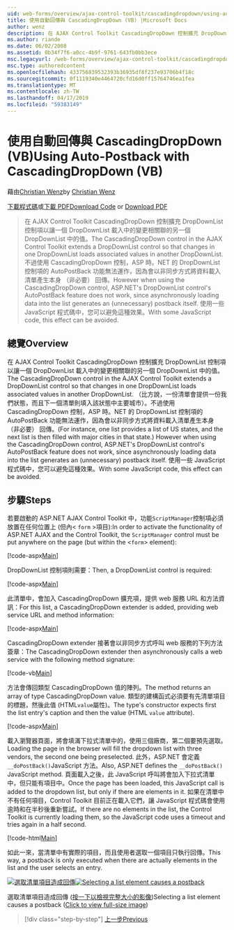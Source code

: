 ```yaml
---
uid: web-forms/overview/ajax-control-toolkit/cascadingdropdown/using-auto-postback-with-cascadingdropdown-vb
title: 使用自動回傳與 CascadingDropDown (VB) |Microsoft Docs
author: wenz
description: 在 AJAX Control Toolkit CascadingDropDown 控制擴充 DropDownList 控制項以讓一個 DropDownList 載入中的變更相關聯 anoth 中的值...
ms.author: riande
ms.date: 06/02/2008
ms.assetid: 0b34f7f6-a0cc-4b9f-9761-643fb0bb3ece
msc.legacyurl: /web-forms/overview/ajax-control-toolkit/cascadingdropdown/using-auto-postback-with-cascadingdropdown-vb
msc.type: authoredcontent
ms.openlocfilehash: 433756839532393b36935df8f237e93706b4f18c
ms.sourcegitcommit: 0f1119340e4464720cfd16d0ff15764746ea1fea
ms.translationtype: MT
ms.contentlocale: zh-TW
ms.lasthandoff: 04/17/2019
ms.locfileid: "59383149"
---
```

# <a name="using-auto-postback-with-cascadingdropdown-vb"></a><span data-ttu-id="cb6a7-103">使用自動回傳與 CascadingDropDown (VB)</span><span class="sxs-lookup"><span data-stu-id="cb6a7-103">Using Auto-Postback with CascadingDropDown (VB)</span></span>

<span data-ttu-id="cb6a7-104">藉由[Christian Wenz](https://github.com/wenz)</span><span class="sxs-lookup"><span data-stu-id="cb6a7-104">by [Christian Wenz](https://github.com/wenz)</span></span>

<span data-ttu-id="cb6a7-105">[下載程式碼](http://download.microsoft.com/download/9/0/7/907760b1-2c60-4f81-aeb6-ca416a573b0d/cascadingdropdown3.vb.zip)或[下載 PDF](http://download.microsoft.com/download/2/d/c/2dc10e34-6983-41d4-9c08-f78f5387d32b/cascadingdropdown3VB.pdf)</span><span class="sxs-lookup"><span data-stu-id="cb6a7-105">[Download Code](http://download.microsoft.com/download/9/0/7/907760b1-2c60-4f81-aeb6-ca416a573b0d/cascadingdropdown3.vb.zip) or [Download PDF](http://download.microsoft.com/download/2/d/c/2dc10e34-6983-41d4-9c08-f78f5387d32b/cascadingdropdown3VB.pdf)</span></span>

> <span data-ttu-id="cb6a7-106">在 AJAX Control Toolkit CascadingDropDown 控制擴充 DropDownList 控制項以讓一個 DropDownList 載入中的變更相關聯的另一個 DropDownList 中的值。</span><span class="sxs-lookup"><span data-stu-id="cb6a7-106">The CascadingDropDown control in the AJAX Control Toolkit extends a DropDownList control so that changes in one DropDownList loads associated values in another DropDownList.</span></span> <span data-ttu-id="cb6a7-107">不過使用 CascadingDropDown 控制，ASP 時。NET 的 DropDownList 控制項的 AutoPostBack 功能無法運作，因為會以非同步方式將資料載入清單產生本身 （非必要） 回傳。</span><span class="sxs-lookup"><span data-stu-id="cb6a7-107">However when using the CascadingDropDown control, ASP.NET's DropDownList control's AutoPostBack feature does not work, since asynchronously loading data into the list generates an (unnecessary) postback itself.</span></span> <span data-ttu-id="cb6a7-108">使用一些 JavaScript 程式碼中，您可以避免這種效果。</span><span class="sxs-lookup"><span data-stu-id="cb6a7-108">With some JavaScript code, this effect can be avoided.</span></span>


## <a name="overview"></a><span data-ttu-id="cb6a7-109">總覽</span><span class="sxs-lookup"><span data-stu-id="cb6a7-109">Overview</span></span>

<span data-ttu-id="cb6a7-110">在 AJAX Control Toolkit CascadingDropDown 控制擴充 DropDownList 控制項以讓一個 DropDownList 載入中的變更相關聯的另一個 DropDownList 中的值。</span><span class="sxs-lookup"><span data-stu-id="cb6a7-110">The CascadingDropDown control in the AJAX Control Toolkit extends a DropDownList control so that changes in one DropDownList loads associated values in another DropDownList.</span></span> <span data-ttu-id="cb6a7-111">（比方說，一份清單會提供一份我們狀態，而且下一個清單則填入該狀態中主要城市）。不過使用 CascadingDropDown 控制，ASP 時。NET 的 DropDownList 控制項的 AutoPostBack 功能無法運作，因為會以非同步方式將資料載入清單產生本身 （非必要） 回傳。</span><span class="sxs-lookup"><span data-stu-id="cb6a7-111">(For instance, one list provides a list of US states, and the next list is then filled with major cities in that state.) However when using the CascadingDropDown control, ASP.NET's DropDownList control's AutoPostBack feature does not work, since asynchronously loading data into the list generates an (unnecessary) postback itself.</span></span> <span data-ttu-id="cb6a7-112">使用一些 JavaScript 程式碼中，您可以避免這種效果。</span><span class="sxs-lookup"><span data-stu-id="cb6a7-112">With some JavaScript code, this effect can be avoided.</span></span>

## <a name="steps"></a><span data-ttu-id="cb6a7-113">步驟</span><span class="sxs-lookup"><span data-stu-id="cb6a7-113">Steps</span></span>

<span data-ttu-id="cb6a7-114">若要啟動的 ASP.NET AJAX Control Toolkit 中，功能`ScriptManager`控制項必須放置在任何位置上 (但內&lt; `form` &gt;項目):</span><span class="sxs-lookup"><span data-stu-id="cb6a7-114">In order to activate the functionality of ASP.NET AJAX and the Control Toolkit, the `ScriptManager` control must be put anywhere on the page (but within the &lt;`form`&gt; element):</span></span>

[!code-aspx[Main](using-auto-postback-with-cascadingdropdown-vb/samples/sample1.aspx)]

<span data-ttu-id="cb6a7-115">DropDownList 控制項則需要：</span><span class="sxs-lookup"><span data-stu-id="cb6a7-115">Then, a DropDownList control is required:</span></span>

[!code-aspx[Main](using-auto-postback-with-cascadingdropdown-vb/samples/sample2.aspx)]

<span data-ttu-id="cb6a7-116">此清單中，會加入 CascadingDropDown 擴充項，提供 web 服務 URL 和方法資訊：</span><span class="sxs-lookup"><span data-stu-id="cb6a7-116">For this list, a CascadingDropDown extender is added, providing web service URL and method information:</span></span>

[!code-aspx[Main](using-auto-postback-with-cascadingdropdown-vb/samples/sample3.aspx)]

<span data-ttu-id="cb6a7-117">CascadingDropDown extender 接著會以非同步方式呼叫 web 服務的下列方法簽章：</span><span class="sxs-lookup"><span data-stu-id="cb6a7-117">The CascadingDropDown extender then asynchronously calls a web service with the following method signature:</span></span>

[!code-vb[Main](using-auto-postback-with-cascadingdropdown-vb/samples/sample4.vb)]

<span data-ttu-id="cb6a7-118">方法會傳回類型 CascadingDropDown 值的陣列。</span><span class="sxs-lookup"><span data-stu-id="cb6a7-118">The method returns an array of type CascadingDropDown value.</span></span> <span data-ttu-id="cb6a7-119">類型的建構函式必須要有先清單項目的標題，然後此值 (HTML`value`屬性)。</span><span class="sxs-lookup"><span data-stu-id="cb6a7-119">The type's constructor expects first the list entry's caption and then the value (HTML `value` attribute).</span></span>

[!code-aspx[Main](using-auto-postback-with-cascadingdropdown-vb/samples/sample5.aspx)]

<span data-ttu-id="cb6a7-120">載入瀏覽器頁面，將會填滿下拉式清單中的，使用三個廠商，第二個要預先選取。</span><span class="sxs-lookup"><span data-stu-id="cb6a7-120">Loading the page in the browser will fill the dropdown list with three vendors, the second one being preselected.</span></span> <span data-ttu-id="cb6a7-121">此外，ASP.NET 會定義`__doPostBack()`JavaScript 方法。</span><span class="sxs-lookup"><span data-stu-id="cb6a7-121">Also, ASP.NET defines the `__doPostBack()` JavaScript method.</span></span> <span data-ttu-id="cb6a7-122">頁面載入之後，此 JavaScript 呼叫將會加入下拉式清單中，但只能有項目中。</span><span class="sxs-lookup"><span data-stu-id="cb6a7-122">Once the page has been loaded, this JavaScript call is added to the dropdown list, but only if there are elements in it.</span></span> <span data-ttu-id="cb6a7-123">如果在清單中不有任何項目，Control Toolkit 目前正在載入它們，讓 JavaScript 程式碼會使用逾時和在半秒後重新嘗試。</span><span class="sxs-lookup"><span data-stu-id="cb6a7-123">If there are no elements in the list, the Control Toolkit is currently loading them, so the JavaScript code uses a timeout and tries again in a half second.</span></span>

[!code-html[Main](using-auto-postback-with-cascadingdropdown-vb/samples/sample6.html)]

<span data-ttu-id="cb6a7-124">如此一來，當清單中有實際的項目，而且使用者選取一個項目只執行回傳。</span><span class="sxs-lookup"><span data-stu-id="cb6a7-124">This way, a postback is only executed when there are actually elements in the list and the user selects an entry.</span></span>


<span data-ttu-id="cb6a7-125">[![選取清單項目造成回傳](using-auto-postback-with-cascadingdropdown-vb/_static/image2.png)](using-auto-postback-with-cascadingdropdown-vb/_static/image1.png)</span><span class="sxs-lookup"><span data-stu-id="cb6a7-125">[![Selecting a list element causes a postback](using-auto-postback-with-cascadingdropdown-vb/_static/image2.png)](using-auto-postback-with-cascadingdropdown-vb/_static/image1.png)</span></span>

<span data-ttu-id="cb6a7-126">選取清單項目造成回傳 ([按一下以檢視完整大小的影像](using-auto-postback-with-cascadingdropdown-vb/_static/image3.png))</span><span class="sxs-lookup"><span data-stu-id="cb6a7-126">Selecting a list element causes a postback ([Click to view full-size image](using-auto-postback-with-cascadingdropdown-vb/_static/image3.png))</span></span>

> [!div class="step-by-step"]
> [<span data-ttu-id="cb6a7-127">上一步</span><span class="sxs-lookup"><span data-stu-id="cb6a7-127">Previous</span></span>](presetting-list-entries-with-cascadingdropdown-vb.md)
